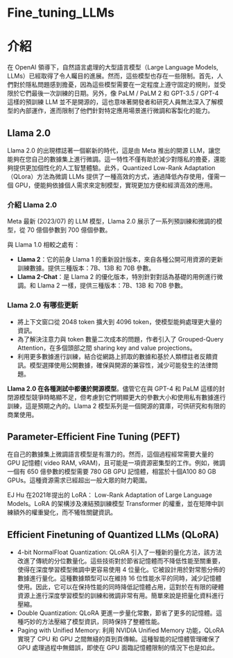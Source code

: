 # Fine_tuning_LLMs

# 介紹

在 OpenAI 領導下，自然語言處理的大型語言模型（Large Language Models, LLMs）已經取得了令人矚目的進展。然而，這些模型也存在一些限制。首先，人們對於隱私問題感到擔憂，因為這些模型需要在一定程度上遵守固定的規則，並受限於它們最後一次訓練的日期。另外，像 PaLM / PaLM 2 和 GPT-3.5 / GPT-4 這樣的預訓練 LLM 並不是開源的，這也意味著開發者和研究人員無法深入了解模型的內部運作，進而限制了他們針對特定應用場景進行微調和客製化的能力。

## Llama 2.0

Llama 2.0 的出現標誌著一個嶄新的時代，這是由 Meta 推出的開源 LLM，讓您能夠在您自己的數據集上進行微調。這一特性不僅有助於減少對隱私的擔憂，還能夠提供更加個性化的人工智慧體驗。此外，Quantized Low-Rank Adaptation（QLora）方法為微調 LLMs 提供了一種高效的方式，通過降低內存使用，僅需一個 GPU，便能夠依據個人需求來定制模型，實現更加方便和經濟高效的應用。

### 介紹 Llama 2.0

Meta 最新 (2023/07) 的 LLM 模型，Llama 2.0 展示了一系列預訓練和微調的模型，從 70 億個參數到 700 億個參數。

與 Llama 1.0 相較之處有：

- **Llama 2**：它的前身 Llama 1 的重新設計版本，來自各種公開可用資源的更新訓練數據。提供三種版本：7B、13B 和 70B 參數。
- **Llama 2-Chat**：是 Llama 2 的優化版本，特別針對對話為基礎的用例進行微調。和 Llama 2 一樣，提供三種版本：7B、13B 和 70B 參數。

### Llama 2.0 有哪些更新

- 將上下文窗口從 2048 token 擴大到 4096 token，使模型能夠處理更大量的資訊。
- 為了解決注意力與 token 數量二次成本的問題，作者引入了 Grouped-Query Attention，在多個頭部之間 sharing key and value projections。
- 利用更多數據進行訓練，結合從網路上抓取的數據和基於人類標註者反饋資訊。模型選擇使用公開數據，確保與開源的兼容性，減少可能發生的法律問題。

**Llama 2.0 在各種測試中都優於開源模型**。儘管它在與 GPT-4 和 PaLM 這樣的封閉源模型競爭時略顯不足，但考慮到它們明顯更大的參數大小和使用私有數據進行訓練，這是預期之內的。Llama 2 模型系列是一個開源的寶庫，可供研究和有限的商業使用。

## Parameter-Efficient Fine Tuning (PEFT)

在自己的數據集上微調語言模型是有潛力的。然而，這個過程經常需要大量的 GPU 記憶體( video RAM, vRAM)，且可能是一項資源密集型的工作。例如，微調一個有 650 億參數的模型需要 780 GB GPU 記憶體，相當於十個A100 80 GB GPUs。這種資源需求已經超出一般大眾的財力範圍。

EJ Hu 在2021年提出的 LoRA： Low-Rank Adaptation of Large Language Models。LoRA 的架構涉及凍結預訓練模型 Transformer 的權重，並在矩陣中訓練額外的權重變化，而不犧牲關鍵資訊。

## Efficient Finetuning of Quantized LLMs (QLoRA)

- 4-bit NormalFloat Quantization: QLoRA 引入了一種新的量化方法，該方法改進了傳統的分位數量化。這些技術對於節省記憶體而不降低性能至關重要，使得在深度學習模型微調中更容易使用 4 位量化。它被設計用於對常態分佈的數據進行量化。這種數據類型可以在維持 16 位性能水平的同時，減少記憶體使用。因此，它可以在保持性能的同時降低記憶體占用，這對於在有限的硬體資源上進行深度學習模型的訓練和微調非常有用。簡單來說是把量化資料進行壓縮。
- Double Quantization: QLoRA 更進一步量化常數，節省了更多的記憶體。這種巧妙的方法壓縮了模型資訊，同時保持了整體性能。
- Paging with Unified Memory: 利用 NVIDIA Unified Memory 功能，QLoRA 實現了 CPU 和 GPU 之間無縫的頁到頁傳輸。這種智能的記憶體管理確保了 GPU 處理過程中無錯誤，即使在 GPU 面臨記憶體限制的情況下也是如此。

